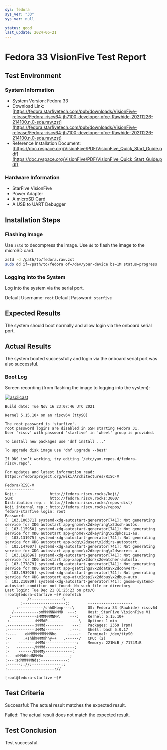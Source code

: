 ```yaml
---
sys: fedora
sys_ver: "33"
sys_var: null

status: good
last_update: 2024-06-21
---
```


# Fedora 33 VisionFive Test Report

## Test Environment

### System Information

- System Version: Fedora 33
- Download Link: [https://fedora.starfivetech.com/pub/downloads/VisionFive-release/Fedora-riscv64-jh7100-developer-xfce-Rawhide-20211226-214100.n.0-sda.raw.zst](https://fedora.starfivetech.com/pub/downloads/VisionFive-release/Fedora-riscv64-jh7100-developer-xfce-Rawhide-20211226-214100.n.0-sda.raw.zst)
- Reference Installation Document: [https://doc.rvspace.org/VisionFive/PDF/VisionFive_Quick_Start_Guide.pdf](https://doc.rvspace.org/VisionFive/PDF/VisionFive_Quick_Start_Guide.pdf)

### Hardware Information

- StarFive VisionFive
- Power Adapter
- A microSD Card
- A USB to UART Debugger

## Installation Steps

### Flashing Image

Use `zstd` to decompress the image.
Use `dd` to flash the image to the microSD card.

```bash
zstd -d /path/to/fedora.raw.zst
sudo dd if=/path/to/fedora of=/dev/your-device bs=1M status=progress
```

### Logging into the System

Log into the system via the serial port.

Default Username: `root`
Default Password: `starfive`

## Expected Results

The system should boot normally and allow login via the onboard serial port.

## Actual Results

The system booted successfully and login via the onboard serial port was also successful.

### Boot Log

Screen recording (from flashing the image to logging into the system):

[![asciicast](https://asciinema.org/a/wuaUJ0h23U1eWMFzoyQPLTvgp.svg)](https://asciinema.org/a/wuaUJ0h23U1eWMFzoyQPLTvgp)

```log
Build date: Tue Nov 16 23:07:46 UTC 2021

Kernel 5.15.10+ on an riscv64 (ttyS0)

The root password is 'starfive'.
root password logins are disabled in SSH starting Fedora 31.
User 'riscv' with password 'starfive' in 'wheel' group is provided.

To install new packages use 'dnf install ...'

To upgrade disk image use 'dnf upgrade --best'

If DNS isn’t working, try editing ‘/etc/yum.repos.d/fedora-riscv.repo’.

For updates and latest information read:
https://fedoraproject.org/wiki/Architectures/RISC-V

Fedora/RISC-V
-------------
Koji:               http://fedora.riscv.rocks/koji/
SCM:                http://fedora.riscv.rocks:3000/
Distribution rep.:  http://fedora.riscv.rocks/repos-dist/
Koji internal rep.: http://fedora.riscv.rocks/repos/
fedora-starfive login: root
Password: 
[  103.100371] systemd-xdg-autostart-generator[741]: Not generating service for XDG autostart app-gnome\x2dkeyring\x2dssh-autos.
[  103.115950] systemd-xdg-autostart-generator[741]: Not generating service for XDG autostart app-gnome\x2dkeyring\x2dpkcs11-au.
[  103.131975] systemd-xdg-autostart-generator[741]: Not generating service for XDG autostart app-xdg\x2duser\x2ddirs-autostart.
[  103.147007] systemd-xdg-autostart-generator[741]: Not generating service for XDG autostart app-gnome\x2dkeyring\x2dsecrets-a.
[  103.162696] systemd-xdg-autostart-generator[741]: Not generating service for XDG autostart app-xapp\x2dsn\x2dwatcher-autosta.
[  103.177879] systemd-xdg-autostart-generator[741]: Not generating service for XDG autostart app-gsettings\x2ddata\x2dconvert-.
[  103.193926] systemd-xdg-autostart-generator[741]: Not generating service for XDG autostart app-at\x2dspi\x2ddbus\x2dbus-auto.
[  103.210809] systemd-xdg-autostart-generator[741]: gnome-systemd-autostart-condition not found: No such file or directory
Last login: Tue Dec 21 01:25:23 on pts/0
[root@fedora-starfive ~]# neofetch 
          /:-------------:\                                                                                                     
       :-------------------::        -------------------- 
     :-----------/shhOHbmp---:\      OS: Fedora 33 (Rawhide) riscv64 
   /-----------omMMMNNNMMD  ---:     Host: StarFive VisionFive V1 
  :-----------sMMMMNMNMP.    ---:    Kernel: 5.15.10+ 
 :-----------:MMMdP-------    ---\   Uptime: 1 min 
,------------:MMMd--------    ---:   Packages: 2359 (rpm) 
:------------:MMMd-------    .---:   Shell: bash 5.0.17 
:----    oNMMMMMMMMMNho     .----:   Terminal: /dev/ttyS0 
:--     .+shhhMMMmhhy++   .------/   CPU: (2) 
:-    -------:MMMd--------------:    Memory: 221MiB / 7174MiB 
:-   --------/MMMd-------------;
:-    ------/hMMMy------------:                              
:-- :dMNdhhdNMMNo------------;                               
:---:sdNMMMMNds:------------:
:------:://:-------------::
:---------------------://

[root@fedora-starfive ~]# 

```

## Test Criteria

Successful: The actual result matches the expected result.

Failed: The actual result does not match the expected result.

## Test Conclusion

Test successful.
